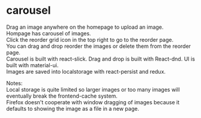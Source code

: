 # carousel

Drag an image anywhere on the homepage to upload an image.\
Hompage has carousel of images.\
Click the reorder grid icon in the top right to go to the reorder page.\
You can drag and drop reorder the images or delete them from the reorder page.\
Carousel is built with react-slick.  Drag and drop is built with React-dnd.  UI is built with material-ui.\
Images are saved into localstorage with react-persist and redux.

Notes:\
Local storage is quite limited so larger images or too many images will eventually break the frontend-cache system.\
Firefox doesn't cooperate with window dragging of images because it defaults to showing the image as a file in a new page.
